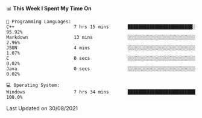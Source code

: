 
<!--START_SECTION:waka-->
📊 **This Week I Spent My Time On** 

```text
💬 Programming Languages: 
C++                      7 hrs 15 mins       ████████████████████████░   95.92% 
Markdown                 13 mins             ░░░░░░░░░░░░░░░░░░░░░░░░░   2.96% 
JSON                     4 mins              ░░░░░░░░░░░░░░░░░░░░░░░░░   1.07% 
C                        0 secs              ░░░░░░░░░░░░░░░░░░░░░░░░░   0.02% 
Java                     0 secs              ░░░░░░░░░░░░░░░░░░░░░░░░░   0.02%

💻 Operating System: 
Windows                  7 hrs 34 mins       █████████████████████████   100.0%

```


 Last Updated on 30/08/2021
<!--END_SECTION:waka-->
